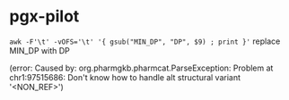 # pgx-pilot

` awk -F'\t' -vOFS='\t' '{ gsub("MIN_DP", "DP", $9) ; print }' ` replace MIN_DP with DP


(error: Caused by: org.pharmgkb.pharmcat.ParseException: Problem at chr1:97515686:
Don't know how to handle alt structural variant '<NON_REF>')
